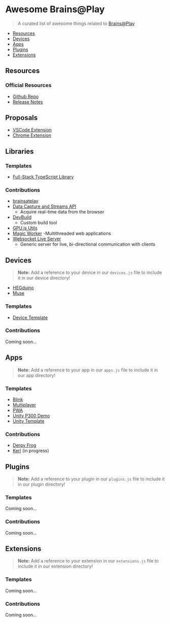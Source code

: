
# Awesome Brains@Play 
> A curated list of awesome things related to [Brains@Play](https://github.com/brainsatplay/project)

- [Resources](#resources)
- [Devices](#devices)
- [Apps](#apps)
- [Plugins](#plugins)
- [Extensions](#extensions)

## Resources
### Official Resources
- [Github Repo](https://github.com/brainsatplay/project)
- [Release Notes](https://github.com/brainsatplay/project/releases)

## Proposals
- [VSCode Extension](https://github.com/brainsatplay/brainsatplay-vscode)
- [Chrome Extension](https://github.com/brainsatplay/brainsatplay-chrome)

## Libraries
### Templates
- [Full-Stack TypeScript Library](https://github.com/brainsatplay/library)

### Contributions
- [brainsatplay](https://github.com/brainsatplay/brainsatplay)
- [Data Capture and Streams API](https://github.com/brainsatplay/datastreams-api)
    - Acquire real-time data from the browser
- [DevBuild](https://github.com/brainsatplay/dev-build)
    - Custom build tool
- [GPU.js Utils](https://github.com/brainsatplay/gpujsutils)
- [Magic Worker](https://github.com/brainsatplay/MagicWorker)
    -Multithreaded web applications
- [Websocket Live Server](https://github.com/brainsatplay/liveserver)
    - Generic server for live, bi-directional communication with clients
## Devices

> **Note:** Add a reference to your device in our `devices.js` file to include it in our device directory!
- [HEGduino](https://github.com/brainsatplay/hegduino)
- [Muse](https://github.com/brainsatplay/muse)

### Templates
- [Device Template](https://github.com/brainsatplay/device)

### Contributions
Coming soon...


## Apps
> **Note:** Add a reference to your app in our `apps.js` file to include it in our app directory!
### Templates
- [Blink](https://github.com/brainsatplay/blink)
- [Multiplayer](https://github.com/brainsatplay/multiplayer)
- [PWA](https://github.com/brainsatplay/pwa)
- [Unity P300 Demo](https://github.com/brainsatplay/unity-p300)
- [Unity Template](https://github.com/brainsatplay/unity)

### Contributions
- [Derpy Frog](https://github.com/autumnauriel/FrogGame)
- [Kerl](https://github.com/ben-baqa/Kerl-Applet) (in progress)

## Plugins
> **Note:** Add a reference to your plugin in our `plugins.js` file to include it in our plugin directory!

### Templates
Coming soon...

### Contributions
Coming soon...

## Extensions
> **Note:** Add a reference to your extension in our `extensions.js` file to include it in our extension directory!

### Templates
Coming soon...

### Contributions
Coming soon...
